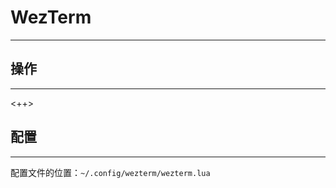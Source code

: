 # WezTerm

----------

## 操作

----------

<++>

## 配置

----------

配置文件的位置：`~/.config/wezterm/wezterm.lua` 


